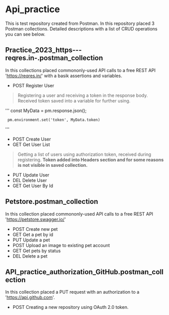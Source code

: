 Api_practice
============

This is test repository created from Postman. In this repository placed 3 Postman collections. Detailed descriptions with a list of CRUD operations you can see below.


Practice_2023_https---reqres.in-.postman_collection
---------------------------------------------------

In this collections placed commononly-used API calls to a free REST API 'https://reqres.in/' with a basik assertions and variables.

* POST Register User
  
> Registering a user and receiving a token in the response body. Received token saved into a variable for further using.

  '''
     const MyData  = pm.response.json();

     pm.environment.set('token', MyData.token)
  
  '''
  
* POST Create User
* GET Get User List
  
> Getting a list of users using authorization token, received during registering. __Token added into Headers section and for some reasons is not visible in saved collection.__
  
* PUT Update User
* DEL Delete User
* GET Get User By Id


Petstore.postman_collection
---------------------------

In this collection placed commononly-used API calls to a free REST API 'https://petstore.swagger.io/'

* POST Create new pet
* GET Get a pet by id
* PUT Update a pet
* POST Upload an image to existing pet account
* GET Get pets by status
* DEL Delete a pet


API_practice_authorization_GitHub.postman_collection
----------------------------------------------------

In this collection placed a PUT request with an authorization to a 'https://api.github.com'.

* POST Creating a new repository using OAuth 2.0 token.




